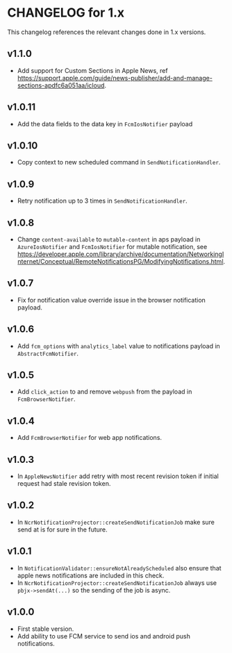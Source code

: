 # CHANGELOG for 1.x
This changelog references the relevant changes done in 1.x versions.


## v1.1.0
* Add support for Custom Sections in Apple News, ref https://support.apple.com/guide/news-publisher/add-and-manage-sections-apdfc6a051aa/icloud.


## v1.0.11
* Add the data fields to the data key in `FcmIosNotifier` payload


## v1.0.10
* Copy context to new scheduled command in `SendNotificationHandler`.


## v1.0.9
* Retry notification up to 3 times in `SendNotificationHandler`.


## v1.0.8
* Change `content-available` to `mutable-content` in aps payload in `AzureIosNotifier` and `FcmIosNotifier` for mutable notification, see https://developer.apple.com/library/archive/documentation/NetworkingInternet/Conceptual/RemoteNotificationsPG/ModifyingNotifications.html.


## v1.0.7
* Fix for notification value override issue in the browser notification payload.


## v1.0.6
* Add `fcm_options` with `analytics_label` value to notifications payload in `AbstractFcmNotifier`.


## v1.0.5
* Add `click_action` to and remove `webpush` from the payload in `FcmBrowserNotifier`.


## v1.0.4
* Add `FcmBrowserNotifier` for web app notifications.


## v1.0.3
* In `AppleNewsNotifier` add retry with most recent revision token if initial request had stale revision token.


## v1.0.2
* In `NcrNotificationProjector::createSendNotificationJob` make sure send at is for sure in the future.


## v1.0.1
* In `NotificationValidator::ensureNotAlreadyScheduled` also ensure that apple news notifications are included in this check.
* In `NcrNotificationProjector::createSendNotificationJob` always use `pbjx->sendAt(...)` so the sending of the job is async.


## v1.0.0
* First stable version.
* Add ability to use FCM service to send ios and android push notifications.
